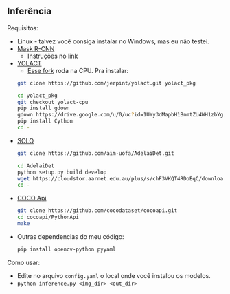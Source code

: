 
## Inferência

Requisitos:
* Linux - talvez você consiga instalar no Windows, mas eu não testei.
* [Mask R-CNN](https://detectron2.readthedocs.io/en/latest/tutorials/install.html)
    * Instruções no link
* [YOLACT](https://github.com/dbolya/yolact)
    * [Esse fork](https://github.com/jerpint/yolact.git) roda na CPU. Pra instalar:
    ```bash
    git clone https://github.com/jerpint/yolact.git yolact_pkg

    cd yolact_pkg
    git checkout yolact-cpu
    pip install gdown
    gdown https://drive.google.com/u/0/uc?id=1UYy3dMapbH1BnmtZU4WH1zbYgOzzHHf_&export=download
    pip install Cython
	cd -
    ```
* [SOLO](https://github.com/aim-uofa/AdelaiDet.git)
    ```bash
    git clone https://github.com/aim-uofa/AdelaiDet.git

    cd AdelaiDet
    python setup.py build develop
    wget https://cloudstor.aarnet.edu.au/plus/s/chF3VKQT4RDoEqC/download -O SOLOv2_R50_3x.pth
	cd -
    ```
* [COCO Api](https://github.com/cocodataset/cocoapi.git)
    ```bash
    git clone https://github.com/cocodataset/cocoapi.git
    cd cocoapi/PythonApi
    make
    ```
* Outras dependencias do meu código:
    ```bash
	pip install opencv-python pyyaml
    ```

Como usar:
* Edite no arquivo `config.yaml` o local onde você instalou os modelos.
* `python inference.py <img_dir> <out_dir>`